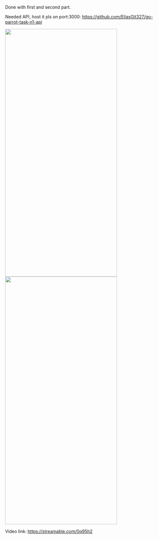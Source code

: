 Done with first and second part.

Needed API, host it pls on port:3000: https://github.com/EliasGit327/go-parrot-task-n1-api

<div>
  <img src="https://media.giphy.com/media/yVel09Ws8yKk2E4uN3/giphy.gif" width="362" height="800" />
  <img src="https://media.giphy.com/media/JExdcqJ7SCdlNfn4Hk/giphy.gif" width="362" height="800" />
<div>

Video link: https://streamable.com/0q95h2
